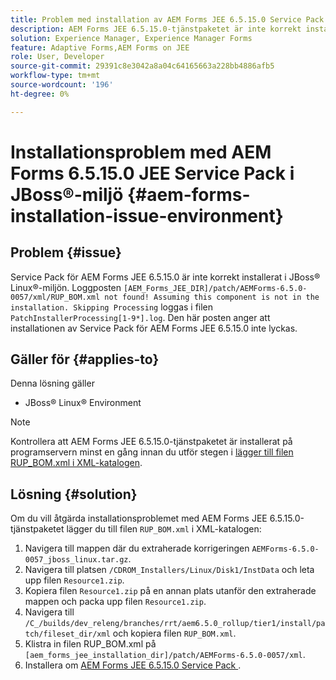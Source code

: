 ```yaml
---
title: Problem med installation av AEM Forms JEE 6.5.15.0 Service Pack i JBoss® Linux®-miljö
description: AEM Forms JEE 6.5.15.0-tjänstpaketet är inte korrekt installerat i JBoss® Linux®-miljön. Eventuella korrigeringsändringar tillämpas inte på programservern. Lägg till filen RUP_BOM.xml i XML-katalogen.
solution: Experience Manager, Experience Manager Forms
feature: Adaptive Forms,AEM Forms on JEE
role: User, Developer
source-git-commit: 29391c8e3042a8a04c64165663a228bb4886afb5
workflow-type: tm+mt
source-wordcount: '196'
ht-degree: 0%

---
```


# Installationsproblem med AEM Forms 6.5.15.0 JEE Service Pack i JBoss®-miljö {#aem-forms-installation-issue-environment}

## Problem {#issue}

Service Pack för AEM Forms JEE 6.5.15.0 är inte korrekt installerat i JBoss® Linux®-miljön. Loggposten `[AEM_Forms_JEE_DIR]/patch/AEMForms-6.5.0-0057/xml/RUP_BOM.xml not found! Assuming this component is not in the installation. Skipping Processing` loggas i filen `PatchInstallerProcessing[1-9*].log`. Den här posten anger att installationen av Service Pack för AEM Forms JEE 6.5.15.0 inte lyckas.

## Gäller för {#applies-to}

Denna lösning gäller
* JBoss® Linux® Environment

>[!NOTE]
>
> Kontrollera att AEM Forms JEE 6.5.15.0-tjänstpaketet är installerat på programservern minst en gång innan du utför stegen i [lägger till filen RUP_BOM.xml i XML-katalogen](#solution-solution).

## Lösning {#solution}

Om du vill åtgärda installationsproblemet med AEM Forms JEE 6.5.15.0-tjänstpaketet lägger du till filen `RUP_BOM.xml` i XML-katalogen:
1. Navigera till mappen där du extraherade korrigeringen `AEMForms-6.5.0-0057_jboss_linux.tar.gz`.
1. Navigera till platsen `/CDROM_Installers/Linux/Disk1/InstData` och leta upp filen `Resource1.zip`.
1. Kopiera filen `Resource1.zip` på en annan plats utanför den extraherade mappen och packa upp filen `Resource1.zip`.
1. Navigera till `/C_/builds/dev_releng/branches/rrt/aem6.5.0_rollup/tier1/install/patch/fileset_dir/xml` och kopiera filen `RUP_BOM.xml`.
1. Klistra in filen RUP_BOM.xml på `[aem_forms_jee_installation_dir]/patch/AEMForms-6.5.0-0057/xml`.
1. Installera om [AEM Forms JEE 6.5.15.0 Service Pack ](https://experienceleague.adobe.com/docs/experience-manager-release-information/aem-release-updates/forms-updates/aem-forms-releases.html).
